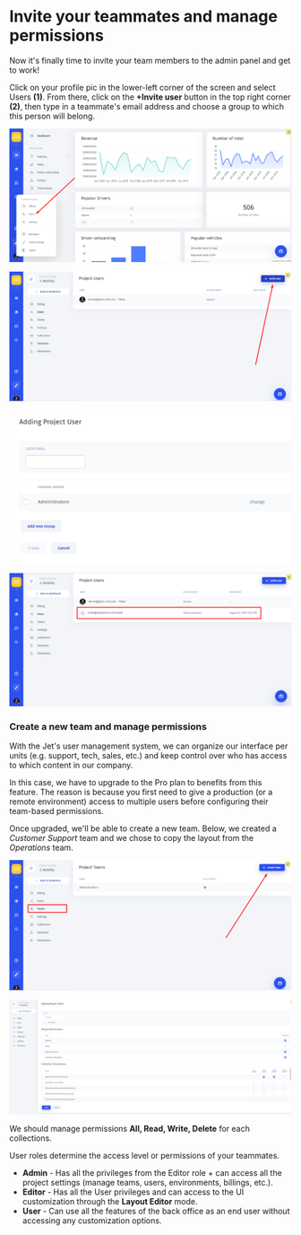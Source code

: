 # Invite your teammates and manage permissions

Now it's finally time to invite your team members to the admin panel and get to work!

Click on your profile pic in the lower-left corner of the screen and select Users **\(1\)**. From there, click on the **+Invite user** button in the top right corner **\(2\)**, then type in a teammate's email address and choose a group to which this person will belong.

![](../../.gitbook/assets/image%20%28122%29.png)

![](../../.gitbook/assets/image%20%28173%29.png)

![](../../.gitbook/assets/image%20%28207%29.png)

![](../../.gitbook/assets/image%20%28132%29%20%281%29.png)

### Create a new team and manage permissions

With the Jet's user management system, we can organize our interface per units \(e.g. support, tech, sales, etc.\) and keep control over who has access to which content in our company.

In this case, we have to upgrade to the Pro plan to benefits from this feature. The reason is because you first need to give a production \(or a remote environment\) access to multiple users before configuring their team-based permissions.

Once upgraded, we'll be able to create a new team. Below, we created a _Customer Support_ team and we chose to copy the layout from the _Operations_ team. 

![](../../.gitbook/assets/image%20%28300%29.png)

![](../../.gitbook/assets/image%20%2840%29.png)

We should manage permissions **All, Read, Write, Delete** for each collections.

User roles determine the access level or permissions of your teammates.‌

* **Admin** - Has all the privileges from the Editor role + can access all the project settings \(manage teams, users, environments, billings, etc.\).
* **Editor** - Has all the User privileges and can access to the UI customization through the **Layout Editor** mode.
* **User** - Can use all the features of the back office as an end user without accessing any customization options.

